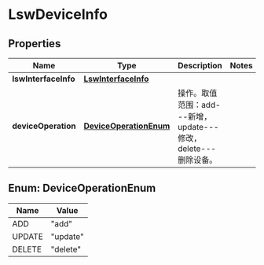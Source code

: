 
# LswDeviceInfo

## Properties
Name | Type | Description | Notes
------------ | ------------- | ------------- | -------------
**lswInterfaceInfo** | [**LswInterfaceInfo**](LswInterfaceInfo.md) |  | 
**deviceOperation** | [**DeviceOperationEnum**](#DeviceOperationEnum) | 操作。取值范围：add---新增，update---修改，delete---删除设备。 | 


<a name="DeviceOperationEnum"></a>
## Enum: DeviceOperationEnum
Name | Value
---- | -----
ADD | &quot;add&quot;
UPDATE | &quot;update&quot;
DELETE | &quot;delete&quot;



